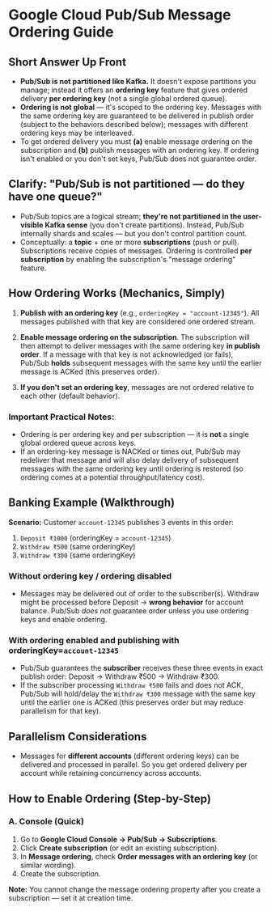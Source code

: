 # Google Cloud Pub/Sub Message Ordering Guide

## Short Answer Up Front

- **Pub/Sub is not partitioned like Kafka.** It doesn't expose partitions you manage; instead it offers an **ordering key** feature that gives ordered delivery **per ordering key** (not a single global ordered queue).
- **Ordering is not global** — it's scoped to the ordering key. Messages with the same ordering key are guaranteed to be delivered in publish order (subject to the behaviors described below); messages with different ordering keys may be interleaved.
- To get ordered delivery you must **(a)** enable message ordering on the subscription and **(b)** publish messages with an ordering key. If ordering isn't enabled or you don't set keys, Pub/Sub does not guarantee order.

## Clarify: "Pub/Sub is not partitioned — do they have one queue?"

- Pub/Sub topics are a logical stream; **they're not partitioned in the user-visible Kafka sense** (you don't create partitions). Instead, Pub/Sub internally shards and scales — but you don't control partition count.
- Conceptually: a **topic** + one or more **subscriptions** (push or pull). Subscriptions receive copies of messages. Ordering is controlled **per subscription** by enabling the subscription's "message ordering" feature.

## How Ordering Works (Mechanics, Simply)

1. **Publish with an ordering key** (e.g., `orderingKey = "account-12345"`). All messages published with that key are considered one ordered stream.

2. **Enable message ordering on the subscription**. The subscription will then attempt to deliver messages with the same ordering key **in publish order**. If a message with that key is not acknowledged (or fails), Pub/Sub **holds** subsequent messages with the same key until the earlier message is ACKed (this preserves order).

3. **If you don't set an ordering key**, messages are not ordered relative to each other (default behavior).

### Important Practical Notes:

- Ordering is per ordering key and per subscription — it is **not** a single global ordered queue across keys.
- If an ordering-key message is NACKed or times out, Pub/Sub may redeliver that message and will also delay delivery of subsequent messages with the same ordering key until ordering is restored (so ordering comes at a potential throughput/latency cost).

## Banking Example (Walkthrough)

**Scenario:** Customer `account-12345` publishes 3 events in this order:
1. `Deposit ₹1000` (orderingKey = `account-12345`)
2. `Withdraw ₹500` (same orderingKey)
3. `Withdraw ₹300` (same orderingKey)

### Without ordering key / ordering disabled
- Messages may be delivered out of order to the subscriber(s). Withdraw might be processed before Deposit → **wrong behavior** for account balance. Pub/Sub *does not* guarantee order unless you use ordering keys and enable ordering.

### With ordering enabled and publishing with orderingKey=`account-12345`
- Pub/Sub guarantees the **subscriber** receives these three events in exact publish order: Deposit → Withdraw ₹500 → Withdraw ₹300.
- If the subscriber processing `Withdraw ₹500` fails and does not ACK, Pub/Sub will hold/delay the `Withdraw ₹300` message with the same key until the earlier one is ACKed (this preserves order but may reduce parallelism for that key).

## Parallelism Considerations

- Messages for **different accounts** (different ordering keys) can be delivered and processed in parallel. So you get ordered delivery per account while retaining concurrency across accounts.

## How to Enable Ordering (Step-by-Step)

### A. Console (Quick)

1. Go to **Google Cloud Console → Pub/Sub → Subscriptions**.
2. Click **Create subscription** (or edit an existing subscription).
3. In **Message ordering**, check **Order messages with an ordering key** (or similar wording).
4. Create the subscription.

**Note:** You cannot change the message ordering property after you create a subscription — set it at creation time.